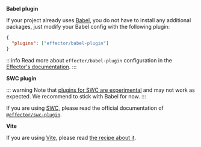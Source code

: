 **Babel plugin**

If your project already uses [Babel](https://babeljs.io/), you do not have to install any additional packages, just modify your Babel config with the following plugin:

```json
{
  "plugins": ["effector/babel-plugin"]
}
```

:::info
Read more about `effector/babel-plugin` configuration in the [Effector's documentation](https://effector.now.sh/docs/api/effector/babel-plugin).
:::

**SWC plugin**

::: warning
Note that [plugins for SWC are experimental](https://github.com/swc-project/swc/discussions/3540) and may not work as expected. We recommend to stick with Babel for now.
:::

If you are using [SWC](https://swc.rs), please read the official documentation of [`@effector/swc-plugin`](https://effector.dev/en/api/effector/swc-plugin/).

**Vite**

If you are using [Vite](https://vitejs.dev/), please read [the recipe about it](/recipes/vite).

